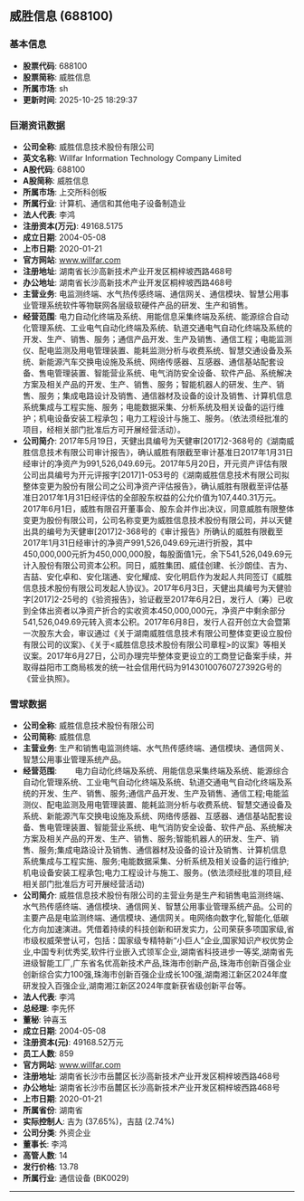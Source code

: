 ## 威胜信息 (688100)

### 基本信息

- **股票代码**: 688100
- **股票简称**: 威胜信息
- **所属市场**: sh
- **更新时间**: 2025-10-25 18:29:37

### 巨潮资讯数据

- **公司全称**: 威胜信息技术股份有限公司
- **英文名称**: Willfar Information Technology Company Limited
- **A股代码**: 688100
- **A股简称**: 威胜信息
- **所属市场**: 上交所科创板
- **所属行业**: 计算机、通信和其他电子设备制造业
- **法人代表**: 李鸿
- **注册资本(万元)**: 49168.5175
- **成立日期**: 2004-05-08
- **上市日期**: 2020-01-21
- **官方网站**: www.willfar.com
- **注册地址**: 湖南省长沙高新技术产业开发区桐梓坡西路468号
- **办公地址**: 湖南省长沙高新技术产业开发区桐梓坡西路468号
- **主营业务**: 电监测终端、水气热传感终端、通信网关、通信模块、智慧公用事业管理系统软件等物联网各层级软硬件产品的研发、生产和销售。
- **经营范围**: 电力自动化终端及系统、用能信息采集终端及系统、能源综合自动化管理系统、工业电气自动化终端及系统、轨道交通电气自动化终端及系统的开发、生产、销售、服务；通信产品开发、生产及销售、通信工程；电能监测仪、配电监测及用电管理装置、能耗监测分析与收费系统、智慧交通设备及系统、新能源汽车交换电设施及系统、网络传感器、互感器、通信基站配套设备、售电管理装置、智能营业系统、电气消防安全设备、软件产品、系统解决方案及相关产品的开发、生产、销售、服务；智能机器人的研发、生产、销售、服务；集成电路设计及销售、通信器材及设备的设计及销售、计算机信息系统集成与工程实施、服务；电能数据采集、分析系统及相关设备的运行维护；机电设备安装工程承包；电力工程设计与施工、服务。（依法须经批准的项目，经相关部门批准后方可开展经营活动）。
- **公司简介**: 2017年5月19日，天健出具编号为天健审[2017]2-368号的《湖南威胜信息技术有限公司审计报告》，确认威胜有限截至审计基准日2017年1月31日经审计的净资产为991,526,049.69元。2017年5月20日，开元资产评估有限公司出具编号为开元评报字[2017]1-053号的《湖南威胜信息技术有限公司拟整体变更为股份有限公司之公司净资产评估报告》，确认威胜有限截至评估基准日2017年1月31日经评估的全部股东权益的公允价值为107,440.31万元。2017年6月1日，威胜有限召开董事会、股东会并作出决议，同意威胜有限整体变更为股份有限公司，公司名称变更为威胜信息技术股份有限公司，并以天健出具的编号为天健审[2017]2-368号的《审计报告》所确认的威胜有限截至2017年1月31日经审计的净资产991,526,049.69元进行折股，其中450,000,000元折为450,000,000股，每股面值1元，余下541,526,049.69元计入股份有限公司资本公积。同日，威胜集团、威佳创建、长沙朗佳、吉为、吉喆、安化卓和、安化瑞通、安化耀成、安化明启作为发起人共同签订《威胜信息技术股份有限公司发起人协议》。2017年6月3日，天健出具编号为天健验字[2017]2-25号的《验资报告》，验证截至2017年6月2日，发行人（筹）已收到全体出资者以净资产折合的实收资本450,000,000元，净资产中剩余部分541,526,049.69元转入资本公积。2017年6月8日，发行人召开创立大会暨第一次股东大会，审议通过《关于湖南威胜信息技术有限公司整体变更设立股份有限公司的议案》、《关于<威胜信息技术股份有限公司章程>的议案》等相关议案。2017年6月27日，公司办理完毕整体变更设立的工商登记备案手续，并取得益阳市工商局核发的统一社会信用代码为91430100760727392G号的《营业执照》。

### 雪球数据

- **公司全称**: 威胜信息技术股份有限公司
- **公司简称**: 威胜信息
- **主营业务**: 生产和销售电监测终端、水气热传感终端、通信模块、通信网关、智慧公用事业管理系统产品。
- **经营范围**: 　　电力自动化终端及系统、用能信息采集终端及系统、能源综合自动化管理系统、工业电气自动化终端及系统、轨道交通电气自动化终端及系统的开发、生产、销售、服务;通信产品开发、生产及销售、通信工程;电能监测仪、配电监测及用电管理装置、能耗监测分析与收费系统、智慧交通设备及系统、新能源汽车交换电设施及系统、网络传感器、互感器、通信基站配套设备、售电管理装置、智能营业系统、电气消防安全设备、软件产品、系统解决方案及相关产品的开发、生产、销售、服务;智能机器人的研发、生产、销售、服务;集成电路设计及销售、通信器材及设备的设计及销售、计算机信息系统集成与工程实施、服务;电能数据采集、分析系统及相关设备的运行维护;机电设备安装工程承包;电力工程设计与施工、服务。(依法须经批准的项目,经相关部门批准后方可开展经营活动)
- **公司简介**: 威胜信息技术股份有限公司的主营业务是生产和销售电监测终端、水气热传感终端、通信模块、通信网关、智慧公用事业管理系统产品。公司的主要产品是电监测终端、通信模块、通信网关。电网络向数字化,智能化,低碳化方向加速演进。凭借着持续的科技创新和研发实力，公司荣获多项国家级,省市级权威荣誉认可，包括：国家级专精特新“小巨人”企业,国家知识产权优势企业,中国专利优秀奖,软件行业嵌入式领军企业,湖南省科技进步一等奖,湖南省先进级智能工厂,广东省名优高新技术产品,珠海市创新产品,珠海市创新百强企业创新综合实力100强,珠海市创新百强企业成长100强,湖南湘江新区2024年度研发投入百强企业,湖南湘江新区2024年度新获省级创新平台等。
- **法人代表**: 李鸿
- **总经理**: 李先怀
- **董秘**: 钟喜玉
- **成立日期**: 2004-05-08
- **注册资本(元)**: 49168.52万元
- **员工人数**: 859
- **官方网站**: www.willfar.com
- **注册地址**: 湖南省长沙市岳麓区长沙高新技术产业开发区桐梓坡西路468号
- **办公地址**: 湖南省长沙市岳麓区长沙高新技术产业开发区桐梓坡西路468号
- **上市日期**: 2020-01-21
- **所属省份**: 湖南省
- **实际控制人**: 吉为 (37.65%)，吉喆 (2.74%)
- **公司分类**: 外资企业
- **董事长**: 李鸿
- **高管人数**: 14
- **发行价格**: 13.78
- **所属行业**: 通信设备 (BK0029)

---